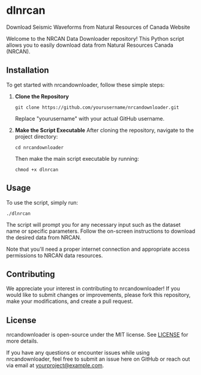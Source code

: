 # dlnrcan
Download Seismic Waveforms from Natural Resources of Canada Website

Welcome to the NRCAN Data Downloader repository! This Python script allows you to easily download data from 
Natural Resources Canada (NRCAN).

## Installation

To get started with nrcandownloader, follow these simple steps:

1. **Clone the Repository**
    ```
    git clone https://github.com/yourusername/nrcandownloader.git
    ```
    Replace "yourusername" with your actual GitHub username.

2. **Make the Script Executable**
    After cloning the repository, navigate to the project directory:
    ```
    cd nrcandownloader
    ```
    Then make the main script executable by running:
    ```
    chmod +x dlnrcan
    ```

## Usage

To use the script, simply run:

```
./dlnrcan
```

The script will prompt you for any necessary input such as the dataset name or specific parameters. Follow the 
on-screen instructions to download the desired data from NRCAN.

Note that you'll need a proper internet connection and appropriate access permissions to NRCAN data resources.

## Contributing

We appreciate your interest in contributing to nrcandownloader! If you would like to submit changes or 
improvements, please fork this repository, make your modifications, and create a pull request.

## License

nrcandownloader is open-source under the MIT license. See [LICENSE](LICENSE) for more details.

If you have any questions or encounter issues while using nrcandownloader, feel free to submit an issue here on 
GitHub or reach out via email at yourproject@example.com.
